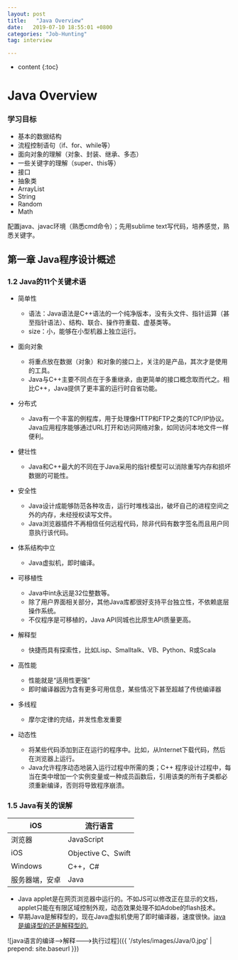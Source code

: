 ```yaml
---
layout: post
title:   "Java Overview"
date:   2019-07-10 18:55:01 +0800
categories: "Job-Hunting"
tag: interview

---
```


* content
{:toc}




# Java Overview

### 学习目标

- 基本的数据结构
- 流程控制语句（if、for、while等）
- 面向对象的理解（对象、封装、继承、多态）
- 一些关键字的理解（super、this等）
- 接口
- 抽象类
- ArrayList
- String
- Random
- Math

配置java、javac环境（熟悉cmd命令）；先用sublime text写代码，培养感觉，熟悉关键字。

## 第一章 Java程序设计概述

### 1.2 Java的11个关键术语

* 简单性
  * 语法：Java语法是C++语法的一个纯净版本，没有头文件、指针运算（甚至指针语法）、结构、联合、操作符重载、虚基类等。
  * size：小，能够在小型机器上独立运行。
* 面向对象
  * 将重点放在数据（对象）和对象的接口上，关注的是产品，其次才是使用的工具。
  * Java与C++主要不同点在于多重继承，由更简单的接口概念取而代之。相比C++，Java提供了更丰富的运行时自省功能。
* 分布式
  * Java有一个丰富的例程库，用于处理像HTTP和FTP之类的TCP/IP协议。Java应用程序能够通过URL打开和访问网络对象，如同访问本地文件一样便利。
* 健壮性
  * Java和C++最大的不同在于Java采用的指针模型可以消除重写内存和损坏数据的可能性。
* 安全性
  * Java设计成能够防范各种攻击，运行时堆栈溢出，破坏自己的进程空间之外的内存，未经授权读写文件。
  * Java浏览器插件不再相信任何远程代码，除非代码有数字签名而且用户同意执行该代码。

* 体系结构中立
  * Java虚拟机，即时编译。
* 可移植性
  * Java中int永远是32位整数等。
  * 除了用户界面相关部分，其他Java库都很好支持平台独立性，不依赖底层操作系统。
  * 不仅程序是可移植的，Java API同城也比原生API质量更高。
* 解释型
  * 快捷而具有探索性，比如Lisp、Smalltalk、VB、Python、R或Scala
* 高性能
  * 性能就是“适用性更强”
  * 即时编译器因为含有更多可用信息，某些情况下甚至超越了传统编译器
* 多线程
  * 摩尔定律的完结，并发性愈发重要
* 动态性
  * 将某些代码添加到正在运行的程序中。比如，从Internet下载代码，然后在浏览器上运行。
  * Java允许程序动态地装入运行过程中所需的类；C++ 程序设计过程中，每当在类中增加一个实例变量或一种成员函数后，引用该类的所有子类都必须重新编译，否则将导致程序崩溃。

### 1.5 Java有关的误解

| iOS            | 流行语言           |
| -------------- | ------------------ |
| 浏览器         | JavaScript         |
| iOS            | Objective C、Swift |
| Windows        | C++，C#            |
| 服务器端，安卓 | Java               |

* Java applet是在网页浏览器中运行的。不如JS可以修改正在显示的文档，applet只能在有限区域控制外观，动态效果处理不如Adobe的flash技术。
* 早期Java是解释型的，现在Java虚拟机使用了即时编译器，速度很快。[java是编译型的还是解释型的.](https://www.cnblogs.com/zjushuiping/archive/2013/01/06/2848478.html)

![java语言的编译-->解释--->执行过程]({{ '/styles/images/Java/0.jpg' | prepend: site.baseurl  }})



